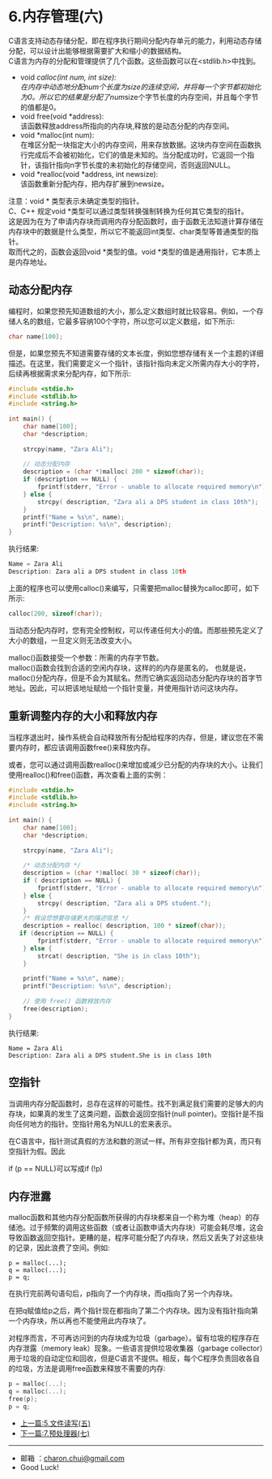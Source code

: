 6.内存管理(六)
===

C语言支持动态存储分配，即在程序执行期间分配内存单元的能力，利用动态存储分配，可以设计出能够根据需要扩大和缩小的数据结构。     
C语言为内存的分配和管理提供了几个函数。这些函数可以在<stdlib.h>中找到。

- void *calloc(int num, int size):    
    在内存中动态地分配num个长度为size的连续空间，并将每一个字节都初始化为0。所以它的结果是分配了num*size个字节长度的内存空间，并且每个字节的值都是0。
- void free(void *address):   
    该函数释放address所指向的内存块,释放的是动态分配的内存空间。
- void *malloc(int num):    
    在堆区分配一块指定大小的内存空间，用来存放数据。这块内存空间在函数执行完成后不会被初始化，它们的值是未知的。当分配成功时，它返回一个指针，该指针指向n字节长度的未初始化的存储空间，否则返回NULL。
- void *realloc(void *address, int newsize):    
    该函数重新分配内存，把内存扩展到newsize。

注意：void * 类型表示未确定类型的指针。    
C、C++ 规定void *类型可以通过类型转换强制转换为任何其它类型的指针。    
这是因为在为了申请内存块而调用内存分配函数时，由于函数无法知道计算存储在内存块中的数据是什么类型，所以它不能返回int类型、char类型等普通类型的指针。    
取而代之的，函数会返回void *类型的值。void *类型的值是通用指针，它本质上是内存地址。


动态分配内存
---

编程时，如果您预先知道数组的大小，那么定义数组时就比较容易。例如，一个存储人名的数组，它最多容纳100个字符，所以您可以定义数组，如下所示:   
```c
char name[100];
```
但是，如果您预先不知道需要存储的文本长度，例如您想存储有关一个主题的详细描述。在这里，我们需要定义一个指针，该指针指向未定义所需内存大小的字符，后续再根据需求来分配内存，如下所示:   
```c
#include <stdio.h>
#include <stdlib.h>
#include <string.h>
 
int main() {
    char name[100];
    char *description;
 
    strcpy(name, "Zara Ali");
 
    // 动态分配内存
    description = (char *)malloc( 200 * sizeof(char));
    if (description == NULL) {
        fprintf(stderr, "Error - unable to allocate required memory\n");
    } else {
        strcpy( description, "Zara ali a DPS student in class 10th");
    }
    printf("Name = %s\n", name);
    printf("Description: %s\n", description);
}
```
执行结果:   
```c
Name = Zara Ali
Description: Zara ali a DPS student in class 10th
```

上面的程序也可以使用calloc()来编写，只需要把malloc替换为calloc即可，如下所示:   
```c
calloc(200, sizeof(char));
```

当动态分配内存时，您有完全控制权，可以传递任何大小的值。而那些预先定义了大小的数组，一旦定义则无法改变大小。


malloc()函数接受一个参数：所需的内存字节数。     
malloc()函数会找到合适的空闲内存块，这样的的内存是匿名的。
也就是说，malloc()分配内存，但是不会为其赋名。然而它确实返回动态分配内存块的首字节地址。因此，可以把该地址赋给一个指针变量，并使用指针访问这块内存。


重新调整内存的大小和释放内存
---

当程序退出时，操作系统会自动释放所有分配给程序的内存，但是，建议您在不需要内存时，都应该调用函数free()来释放内存。

或者，您可以通过调用函数realloc()来增加或减少已分配的内存块的大小。让我们使用realloc()和free()函数，再次查看上面的实例：

```c
#include <stdio.h>
#include <stdlib.h>
#include <string.h>
 
int main() {
    char name[100];
    char *description;
 
    strcpy(name, "Zara Ali");
 
    /* 动态分配内存 */
    description = (char *)malloc( 30 * sizeof(char));
    if ( description == NULL) {
        fprintf(stderr, "Error - unable to allocate required memory\n");
    } else {
        strcpy( description, "Zara ali a DPS student.");
    }
    /* 假设您想要存储更大的描述信息 */
    description = realloc( description, 100 * sizeof(char));
   if (description == NULL) {
        fprintf(stderr, "Error - unable to allocate required memory\n");
    } else {
        strcat( description, "She is in class 10th");
    }
   
    printf("Name = %s\n", name);
    printf("Description: %s\n", description);
 
    // 使用 free() 函数释放内存
    free(description);
}
```

执行结果:   
```
Name = Zara Ali
Description: Zara ali a DPS student.She is in class 10th
```



## 空指针

当调用内存分配函数时，总存在这样的可能性。找不到满足我们需要的足够大的内存块，如果真的发生了这类问题，函数会返回空指针(null pointer)。空指针是不指向任何地方的指针。空指针用名为NULL的宏来表示。

在C语言中，指针测试真假的方法和数的测试一样。所有非空指针都为真，而只有空指针为假。因此

if (p == NULL)可以写成if (!p)



## 内存泄露

malloc函数和其他内存分配函数所获得的内存块都来自一个称为堆（heap）的存储池。过于频繁的调用这些函数（或者让函数申请大内存块）可能会耗尽堆，这会导致函数返回空指针。更糟的是，程序可能分配了内存块，然后又丢失了对这些块的记录，因此浪费了空间。例如: 

```;
p = malloc(...);
q = malloc(...);
p = q;
```

在执行完前两句语句后，p指向了一个内存块，而q指向了另一个内存块。

在把q赋值给p之后，两个指针现在都指向了第二个内存块。因为没有指针指向第一个内存块，所以再也不能使用此内存块了。

对程序而言，不可再访问到的内存块成为垃圾（garbage）。留有垃圾的程序存在内存泄露（memory leak）现象。一些语言提供垃圾收集器（garbage collector）用于垃圾的自动定位和回收，但是C语言不提供。相反，每个C程序负责回收各自的垃圾，方法是调用free函数来释放不需要的内存:  

```c
p = malloc(...);
q = malloc(...);
free(p);
p = q;
```
































- [上一篇:5.文件读写(五)](https://github.com/CharonChui/CPPStudyNote/blob/main/C%E5%85%A5%E9%97%A8/5.%E6%96%87%E4%BB%B6%E8%AF%BB%E5%86%99(%E4%BA%94).md)
- [下一篇:7.预处理器(七)](https://github.com/CharonChui/CPPStudyNote/blob/main/C%E5%85%A5%E9%97%A8/7.%E9%A2%84%E5%A4%84%E7%90%86%E5%99%A8(%E4%B8%83).md)


---

- 邮箱 ：charon.chui@gmail.com  
- Good Luck! 
